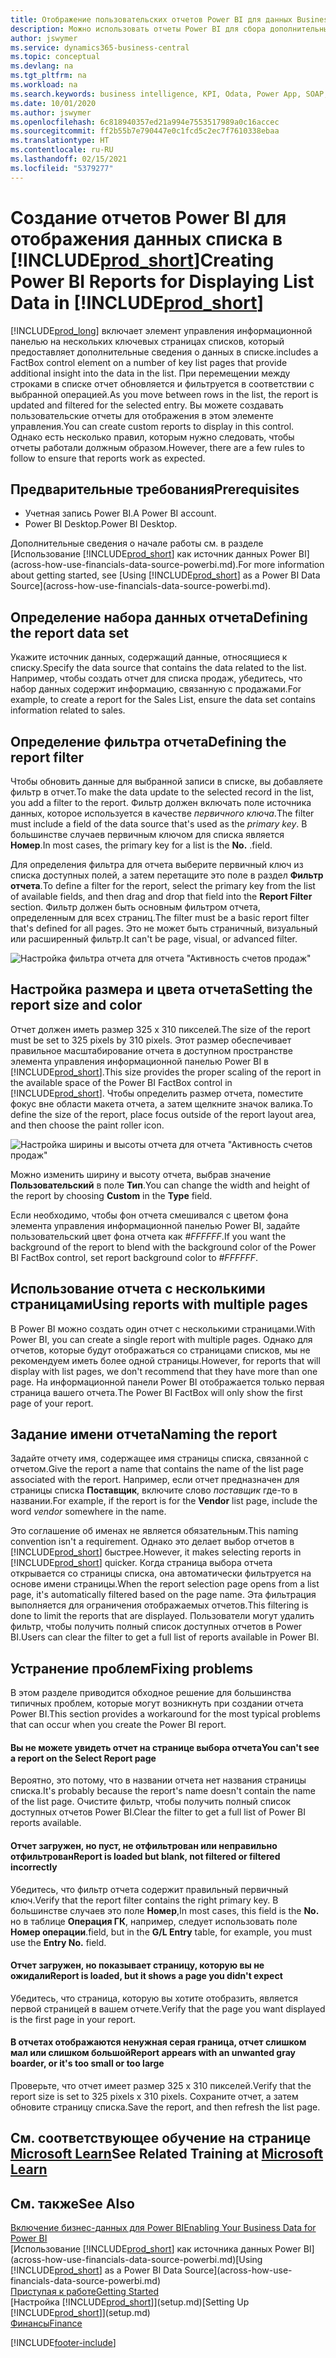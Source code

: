 ```yaml
---
title: Отображение пользовательских отчетов Power BI для данных Business Central | Документация Майкрософт
description: Можно использовать отчеты Power BI для сбора дополнительных сведений о данных в списках.
author: jswymer
ms.service: dynamics365-business-central
ms.topic: conceptual
ms.devlang: na
ms.tgt_pltfrm: na
ms.workload: na
ms.search.keywords: business intelligence, KPI, Odata, Power App, SOAP, analysis
ms.date: 10/01/2020
ms.author: jswymer
ms.openlocfilehash: 6c818940357ed21a994e7553517989a0c16accec
ms.sourcegitcommit: ff2b55b7e790447e0c1fcd5c2ec7f7610338ebaa
ms.translationtype: HT
ms.contentlocale: ru-RU
ms.lasthandoff: 02/15/2021
ms.locfileid: "5379277"
---
```

# <a name="creating-power-bi-reports-for-displaying-list-data-in-prod_short"></a><span data-ttu-id="a2211-103">Создание отчетов Power BI для отображения данных списка в [!INCLUDE[prod_short](includes/prod_short.md)]</span><span class="sxs-lookup"><span data-stu-id="a2211-103">Creating Power BI Reports for Displaying List Data in [!INCLUDE[prod_short](includes/prod_short.md)]</span></span>

[!INCLUDE[prod_long](includes/prod_long.md)] <span data-ttu-id="a2211-104">включает элемент управления информационной панелью на нескольких ключевых страницах списков, который предоставляет дополнительные сведения о данных в списке.</span><span class="sxs-lookup"><span data-stu-id="a2211-104">includes a FactBox control element on a number of key list pages that provide additional insight into the data in the list.</span></span> <span data-ttu-id="a2211-105">При перемещении между строками в списке отчет обновляется и фильтруется в соответствии с выбранной операцией.</span><span class="sxs-lookup"><span data-stu-id="a2211-105">As you move between rows in the list, the report is updated and filtered for the selected entry.</span></span> <span data-ttu-id="a2211-106">Вы можете создавать пользовательские отчеты для отображения в этом элементе управления.</span><span class="sxs-lookup"><span data-stu-id="a2211-106">You can create custom reports to display in this control.</span></span> <span data-ttu-id="a2211-107">Однако есть несколько правил, которым нужно следовать, чтобы отчеты работали должным образом.</span><span class="sxs-lookup"><span data-stu-id="a2211-107">However, there are a few rules to follow to ensure that reports work as expected.</span></span>  

## <a name="prerequisites"></a><span data-ttu-id="a2211-108">Предварительные требования</span><span class="sxs-lookup"><span data-stu-id="a2211-108">Prerequisites</span></span>

- <span data-ttu-id="a2211-109">Учетная запись Power BI.</span><span class="sxs-lookup"><span data-stu-id="a2211-109">A Power BI account.</span></span>
- <span data-ttu-id="a2211-110">Power BI Desktop.</span><span class="sxs-lookup"><span data-stu-id="a2211-110">Power BI Desktop.</span></span>

<span data-ttu-id="a2211-111">Дополнительные сведения о начале работы см. в разделе [Использование [!INCLUDE[prod_short](includes/prod_short.md)] как источник данных Power BI](across-how-use-financials-data-source-powerbi.md).</span><span class="sxs-lookup"><span data-stu-id="a2211-111">For more information about getting started, see [Using [!INCLUDE[prod_short](includes/prod_short.md)] as a Power BI Data Source](across-how-use-financials-data-source-powerbi.md).</span></span>

## <a name="defining-the-report-data-set"></a><span data-ttu-id="a2211-112">Определение набора данных отчета</span><span class="sxs-lookup"><span data-stu-id="a2211-112">Defining the report data set</span></span>

<span data-ttu-id="a2211-113">Укажите источник данных, содержащий данные, относящиеся к списку.</span><span class="sxs-lookup"><span data-stu-id="a2211-113">Specify the data source that contains the data related to the list.</span></span> <span data-ttu-id="a2211-114">Например, чтобы создать отчет для списка продаж, убедитесь, что набор данных содержит информацию, связанную с продажами.</span><span class="sxs-lookup"><span data-stu-id="a2211-114">For example, to create a report for the Sales List, ensure the data set contains information related to sales.</span></span>  

## <a name="defining-the-report-filter"></a><span data-ttu-id="a2211-115">Определение фильтра отчета</span><span class="sxs-lookup"><span data-stu-id="a2211-115">Defining the report filter</span></span>

<span data-ttu-id="a2211-116">Чтобы обновить данные для выбранной записи в списке, вы добавляете фильтр в отчет.</span><span class="sxs-lookup"><span data-stu-id="a2211-116">To make the data update to the selected record in the list, you add a filter to the report.</span></span> <span data-ttu-id="a2211-117">Фильтр должен включать поле источника данных, которое используется в качестве *первичного ключа*.</span><span class="sxs-lookup"><span data-stu-id="a2211-117">The filter must include a field of the data source that's used as the *primary key*.</span></span> <span data-ttu-id="a2211-118">В большинстве случаев первичным ключом для списка является **Номер**.</span><span class="sxs-lookup"><span data-stu-id="a2211-118">In most cases, the primary key for a list is the **No.**</span></span> <span data-ttu-id="a2211-119">.</span><span class="sxs-lookup"><span data-stu-id="a2211-119">field.</span></span>

<span data-ttu-id="a2211-120">Для определения фильтра для отчета выберите первичный ключ из списка доступных полей, а затем перетащите это поле в раздел **Фильтр отчета**.</span><span class="sxs-lookup"><span data-stu-id="a2211-120">To define a filter for the report, select the primary key from the list of available fields, and then drag and drop that field into the **Report Filter** section.</span></span> <span data-ttu-id="a2211-121">Фильтр должен быть основным фильтром отчета, определенным для всех страниц.</span><span class="sxs-lookup"><span data-stu-id="a2211-121">The filter must be a basic report filter that's defined for all pages.</span></span> <span data-ttu-id="a2211-122">Это не может быть страничный, визуальный или расширенный фильтр.</span><span class="sxs-lookup"><span data-stu-id="a2211-122">It can't be page, visual, or advanced filter.</span></span>

![Настройка фильтра отчета для отчета "Активность счетов продаж"](./media/across-how-use-powerbi-reports-factbox/financials-powerbi-report-filter-v3.png)

## <a name="setting-the-report-size-and-color"></a><span data-ttu-id="a2211-124">Настройка размера и цвета отчета</span><span class="sxs-lookup"><span data-stu-id="a2211-124">Setting the report size and color</span></span>

<span data-ttu-id="a2211-125">Отчет должен иметь размер 325 х 310 пикселей.</span><span class="sxs-lookup"><span data-stu-id="a2211-125">The size of the report must be set to 325 pixels by 310 pixels.</span></span> <span data-ttu-id="a2211-126">Этот размер обеспечивает правильное масштабирование отчета в доступном пространстве элемента управления информационной панелью Power BI в [!INCLUDE[prod_short](includes/prod_short.md)].</span><span class="sxs-lookup"><span data-stu-id="a2211-126">This size provides the proper scaling of the report in the available space of the Power BI FactBox control in [!INCLUDE[prod_short](includes/prod_short.md)].</span></span> <span data-ttu-id="a2211-127">Чтобы определить размер отчета, поместите фокус вне области макета отчета, а затем щелкните значок валика.</span><span class="sxs-lookup"><span data-stu-id="a2211-127">To define the size of the report, place focus outside of the report layout area, and then choose the paint roller icon.</span></span>

![Настройка ширины и высоты отчета для отчета "Активность счетов продаж"](./media/across-how-use-powerbi-reports-factbox/financials-powerbi-report-sizing-v3.png)

<span data-ttu-id="a2211-129">Можно изменить ширину и высоту отчета, выбрав значение **Пользовательский** в поле **Тип**.</span><span class="sxs-lookup"><span data-stu-id="a2211-129">You can change the width and height of the report by choosing **Custom** in the **Type** field.</span></span>

<span data-ttu-id="a2211-130">Если необходимо, чтобы фон отчета смешивался с цветом фона элемента управления информационной панелью Power BI, задайте пользовательский цвет фона отчета как *#FFFFFF*.</span><span class="sxs-lookup"><span data-stu-id="a2211-130">If you want the background of the report to blend with the background color of the Power BI FactBox control, set report background color to *#FFFFFF*.</span></span> 

## <a name="using-reports-with-multiple-pages"></a><span data-ttu-id="a2211-131">Использование отчета с несколькими страницами</span><span class="sxs-lookup"><span data-stu-id="a2211-131">Using reports with multiple pages</span></span>

<span data-ttu-id="a2211-132">В Power BI можно создать один отчет с несколькими страницами.</span><span class="sxs-lookup"><span data-stu-id="a2211-132">With Power BI, you can create a single report with multiple pages.</span></span> <span data-ttu-id="a2211-133">Однако для отчетов, которые будут отображаться со страницами списков, мы не рекомендуем иметь более одной страницы.</span><span class="sxs-lookup"><span data-stu-id="a2211-133">However, for reports that will display with list pages, we don't recommend that they have more than one page.</span></span> <span data-ttu-id="a2211-134">На информационной панели Power BI отображается только первая страница вашего отчета.</span><span class="sxs-lookup"><span data-stu-id="a2211-134">The Power BI FactBox will only show the first page of your report.</span></span>

## <a name="naming-the-report"></a><span data-ttu-id="a2211-135">Задание имени отчета</span><span class="sxs-lookup"><span data-stu-id="a2211-135">Naming the report</span></span>

<span data-ttu-id="a2211-136">Задайте отчету имя, содержащее имя страницы списка, связанной с отчетом.</span><span class="sxs-lookup"><span data-stu-id="a2211-136">Give the report a name that contains the name of the list page associated with the report.</span></span> <span data-ttu-id="a2211-137">Например, если отчет предназначен для страницы списка **Поставщик**, включите слово *поставщик* где-то в названии.</span><span class="sxs-lookup"><span data-stu-id="a2211-137">For example, if the report is for the **Vendor** list page, include the word *vendor* somewhere in the name.</span></span>  

<span data-ttu-id="a2211-138">Это соглашение об именах не является обязательным.</span><span class="sxs-lookup"><span data-stu-id="a2211-138">This naming convention isn't a requirement.</span></span> <span data-ttu-id="a2211-139">Однако это делает выбор отчетов в [!INCLUDE[prod_short](includes/prod_short.md)] быстрее.</span><span class="sxs-lookup"><span data-stu-id="a2211-139">However, it makes selecting reports in [!INCLUDE[prod_short](includes/prod_short.md)] quicker.</span></span> <span data-ttu-id="a2211-140">Когда страница выбора отчета открывается со страницы списка, она автоматически фильтруется на основе имени страницы.</span><span class="sxs-lookup"><span data-stu-id="a2211-140">When the report selection page opens from a list page, it's automatically filtered based on the page name.</span></span> <span data-ttu-id="a2211-141">Эта фильтрация выполняется для ограничения отображаемых отчетов.</span><span class="sxs-lookup"><span data-stu-id="a2211-141">This filtering is done to limit the reports that are displayed.</span></span> <span data-ttu-id="a2211-142">Пользователи могут удалить фильтр, чтобы получить полный список доступных отчетов в Power BI.</span><span class="sxs-lookup"><span data-stu-id="a2211-142">Users can clear the filter to get a full list of reports available in Power BI.</span></span>  

## <a name="fixing-problems"></a><span data-ttu-id="a2211-143">Устранение проблем</span><span class="sxs-lookup"><span data-stu-id="a2211-143">Fixing problems</span></span>

<span data-ttu-id="a2211-144">В этом разделе приводится обходное решение для большинства типичных проблем, которые могут возникнуть при создании отчета Power BI.</span><span class="sxs-lookup"><span data-stu-id="a2211-144">This section provides a workaround for the most typical problems that can occur when you create the Power BI report.</span></span>  

#### <a name="you-cant-see-a-report-on-the-select-report-page"></a><span data-ttu-id="a2211-145">Вы не можете увидеть отчет на странице выбора отчета</span><span class="sxs-lookup"><span data-stu-id="a2211-145">You can't see a report on the Select Report page</span></span>

<span data-ttu-id="a2211-146">Вероятно, это потому, что в названии отчета нет названия страницы списка.</span><span class="sxs-lookup"><span data-stu-id="a2211-146">It's probably because the report's name doesn't contain the name of the list page.</span></span> <span data-ttu-id="a2211-147">Очистите фильтр, чтобы получить полный список доступных отчетов Power BI.</span><span class="sxs-lookup"><span data-stu-id="a2211-147">Clear the filter to get a full list of Power BI reports available.</span></span>  

#### <a name="report-is-loaded-but-blank-not-filtered-or-filtered-incorrectly"></a><span data-ttu-id="a2211-148">Отчет загружен, но пуст, не отфильтрован или неправильно отфильтрован</span><span class="sxs-lookup"><span data-stu-id="a2211-148">Report is loaded but blank, not filtered or filtered incorrectly</span></span>

<span data-ttu-id="a2211-149">Убедитесь, что фильтр отчета содержит правильный первичный ключ.</span><span class="sxs-lookup"><span data-stu-id="a2211-149">Verify that the report filter contains the right primary key.</span></span> <span data-ttu-id="a2211-150">В большинстве случаев это поле **Номер**,</span><span class="sxs-lookup"><span data-stu-id="a2211-150">In most cases, this field is the **No.**</span></span> <span data-ttu-id="a2211-151">но в таблице **Операция ГК**, например, следует использовать поле **Номер операции**.</span><span class="sxs-lookup"><span data-stu-id="a2211-151">field, but in the **G/L Entry** table, for example, you must use the **Entry No.** field.</span></span>

#### <a name="report-is-loaded-but-it-shows-a-page-you-didnt-expect"></a><span data-ttu-id="a2211-152">Отчет загружен, но показывает страницу, которую вы не ожидали</span><span class="sxs-lookup"><span data-stu-id="a2211-152">Report is loaded, but it shows a page you didn't expect</span></span>

<span data-ttu-id="a2211-153">Убедитесь, что страница, которую вы хотите отобразить, является первой страницей в вашем отчете.</span><span class="sxs-lookup"><span data-stu-id="a2211-153">Verify that the page you want displayed is the first page in your report.</span></span>  

#### <a name="report-appears-with-an-unwanted-gray-boarder-or-its-too-small-or-too-large"></a><span data-ttu-id="a2211-154">В отчетах отображаются ненужная серая граница, отчет слишком мал или слишком большой</span><span class="sxs-lookup"><span data-stu-id="a2211-154">Report appears with an unwanted gray boarder, or it's too small or too large</span></span>

<span data-ttu-id="a2211-155">Проверьте, что отчет имеет размер 325 х 310 пикселей.</span><span class="sxs-lookup"><span data-stu-id="a2211-155">Verify that the report size is set to 325 pixels x 310 pixels.</span></span> <span data-ttu-id="a2211-156">Сохраните отчет, а затем обновите страницу списка.</span><span class="sxs-lookup"><span data-stu-id="a2211-156">Save the report, and then refresh the list page.</span></span>  

## <a name="see-related-training-at-microsoft-learn"></a><span data-ttu-id="a2211-157">См. соответствующее обучение на странице [Microsoft Learn](/learn/modules/configure-powerbi-excel-dynamics-365-business-central/index)</span><span class="sxs-lookup"><span data-stu-id="a2211-157">See Related Training at [Microsoft Learn](/learn/modules/configure-powerbi-excel-dynamics-365-business-central/index)</span></span>

## <a name="see-also"></a><span data-ttu-id="a2211-158">См. также</span><span class="sxs-lookup"><span data-stu-id="a2211-158">See Also</span></span>

[<span data-ttu-id="a2211-159">Включение бизнес-данных для Power BI</span><span class="sxs-lookup"><span data-stu-id="a2211-159">Enabling Your Business Data for Power BI</span></span>](admin-powerbi.md)  
<span data-ttu-id="a2211-160">[Использование [!INCLUDE[prod_short](includes/prod_short.md)] как источника данных Power BI](across-how-use-financials-data-source-powerbi.md)</span><span class="sxs-lookup"><span data-stu-id="a2211-160">[Using [!INCLUDE[prod_short](includes/prod_short.md)] as a Power BI Data Source](across-how-use-financials-data-source-powerbi.md)</span></span>  
[<span data-ttu-id="a2211-161">Приступая к работе</span><span class="sxs-lookup"><span data-stu-id="a2211-161">Getting Started</span></span>](product-get-started.md)  
<span data-ttu-id="a2211-162">[Настройка [!INCLUDE[prod_short](includes/prod_short.md)]](setup.md)</span><span class="sxs-lookup"><span data-stu-id="a2211-162">[Setting Up [!INCLUDE[prod_short](includes/prod_short.md)]](setup.md)</span></span>  
[<span data-ttu-id="a2211-163">Финансы</span><span class="sxs-lookup"><span data-stu-id="a2211-163">Finance</span></span>](finance.md)  


[!INCLUDE[footer-include](includes/footer-banner.md)]